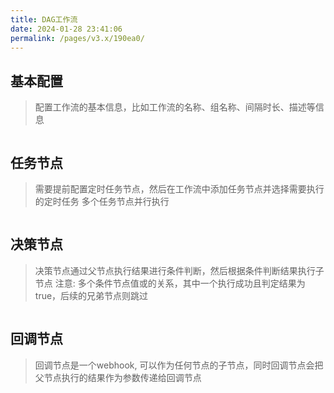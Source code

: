 ```yaml
---
title: DAG工作流
date: 2024-01-28 23:41:06
permalink: /pages/v3.x/190ea0/
---
```


## 基本配置
> 配置工作流的基本信息，比如工作流的名称、组名称、间隔时长、描述等信息

<img :src="$withBase('/img/workflow_base_config.png')" class="no-zoom" style="zoom: 100%;">

## 任务节点
> 需要提前配置定时任务节点，然后在工作流中添加任务节点并选择需要执行的定时任务
> 多个任务节点并行执行

<img :src="$withBase('/img/workflow_task_node_config.png')" class="no-zoom" style="zoom: 100%;">

## 决策节点
> 决策节点通过父节点执行结果进行条件判断，然后根据条件判断结果执行子节点
> 注意: 多个条件节点值或的关系，其中一个执行成功且判定结果为true，后续的兄弟节点则跳过

<img :src="$withBase('/img/workflow_desion_node_config.png')" class="no-zoom" style="zoom: 100%;">

## 回调节点
> 回调节点是一个webhook, 可以作为任何节点的子节点，同时回调节点会把父节点执行的结果作为参数传递给回调节点

<img :src="$withBase('/img/workflow_callback_node_config.png')" class="no-zoom" style="zoom: 100%;">

